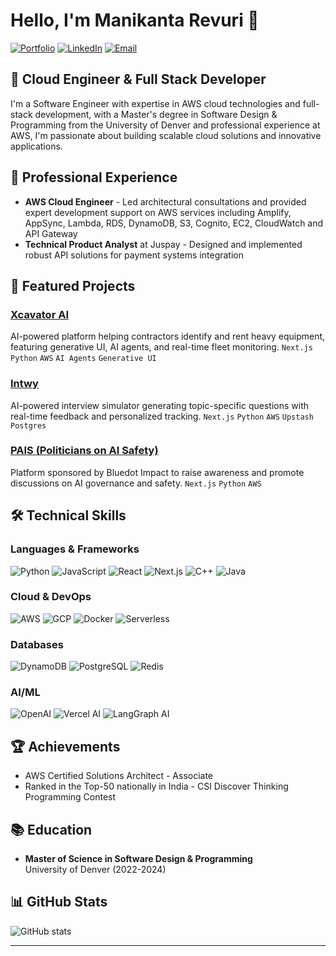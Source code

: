 # Hello, I'm Manikanta Revuri 👋

[![Portfolio](https://img.shields.io/badge/Portfolio-manirevuri.dev-blue)](https://manirevuri.dev/)
[![LinkedIn](https://img.shields.io/badge/LinkedIn-manirevuri-0077B5?logo=linkedin)](https://www.linkedin.com/in/manirevuri/)
[![Email](https://img.shields.io/badge/Email-manikantarevuri01%40gmail.com-D14836?logo=gmail)](mailto:manirevuri07@gmail.com)

## 💼 Cloud Engineer & Full Stack Developer

I'm a Software Engineer with expertise in AWS cloud technologies and full-stack development,  with a Master's degree in Software Design & Programming from the University of Denver and professional experience at AWS, I'm passionate about building scalable cloud solutions and innovative applications.

## 🚀 Professional Experience

- **AWS Cloud Engineer** - Led architectural consultations and provided expert development support on AWS services including Amplify, AppSync, Lambda, RDS, DynamoDB, S3, Cognito, EC2, CloudWatch and API Gateway
- **Technical Product Analyst** at Juspay - Designed and implemented robust API solutions for payment systems integration

## 🌟 Featured Projects

### [Xcavator AI](https://www.xcavator.ai/)
AI-powered platform helping contractors identify and rent heavy equipment, featuring generative UI, AI agents, and real-time fleet monitoring.
`Next.js` `Python` `AWS` `AI Agents` `Generative UI`

### [Intwy](https://intwy.me/)
AI-powered interview simulator generating topic-specific questions with real-time feedback and personalized tracking.
`Next.js` `Python` `AWS` `Upstash` `Postgres`

### [PAIS (Politicians on AI Safety)](https://www.politiciansonaisafety.org/)
Platform sponsored by Bluedot Impact to raise awareness and promote discussions on AI governance and safety.
`Next.js` `Python` `AWS`

## 🛠 Technical Skills

### Languages & Frameworks
![Python](https://img.shields.io/badge/-Python-3776AB?style=flat-square&logo=Python&logoColor=white)
![JavaScript](https://img.shields.io/badge/-JavaScript-F7DF1E?style=flat-square&logo=javascript&logoColor=black)
![React](https://img.shields.io/badge/-React-61DAFB?style=flat-square&logo=react&logoColor=black)
![Next.js](https://img.shields.io/badge/-Next.js-000000?style=flat-square&logo=next.js)
![C++](https://img.shields.io/badge/-C++-00599C?style=flat-square&logo=cplusplus)
![Java](https://img.shields.io/badge/-Java-007396?style=flat-square&logo=java)

### Cloud & DevOps
![AWS](https://img.shields.io/badge/-AWS-232F3E?style=flat-square&logo=amazon-aws)
![GCP](https://img.shields.io/badge/-GCP-4285F4?style=flat-square&logo=google-cloud&logoColor=white)
![Docker](https://img.shields.io/badge/-Docker-2496ED?style=flat-square&logo=docker&logoColor=white)
![Serverless](https://img.shields.io/badge/-Serverless-FD5750?style=flat-square&logo=serverless&logoColor=white)

### Databases
![DynamoDB](https://img.shields.io/badge/-DynamoDB-4053D6?style=flat-square&logo=amazon-dynamodb&logoColor=white)
![PostgreSQL](https://img.shields.io/badge/-PostgreSQL-336791?style=flat-square&logo=postgresql)
![Redis](https://img.shields.io/badge/-Redis-DC382D?style=flat-square&logo=redis&logoColor=white)

### AI/ML
![OpenAI](https://img.shields.io/badge/-OpenAI-412991?style=flat-square&logo=openai)
![Vercel AI](https://img.shields.io/badge/-Vercel%20AI-000000?style=flat-square&logo=vercel)
![LangGraph AI](https://img.shields.io/badge/-LangGraph%20AI-000000?style=flat-square&logo=langgraph)

## 🏆 Achievements
- AWS Certified Solutions Architect - Associate
- Ranked in the Top-50 nationally in India - CSI Discover Thinking Programming Contest

## 📚 Education
- **Master of Science in Software Design & Programming**  
  University of Denver (2022-2024)

## 📊 GitHub Stats

![GitHub stats](https://git-stats-six-omega.vercel.app/api?username=manirevuri&show_icons=true&theme=dracula&cache_seconds=21600\&rank_icon=github&include_all_commits=true)

---
